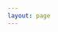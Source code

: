 ```yaml
---
layout: page
---
```

<script setup>
import {
  VPTeamPage,
  VPTeamPageTitle,
  VPTeamMembers,
  VPTeamPageSection
} from 'vitepress/theme'

const coreMembers = [
  {
    avatar: 'https://www.github.com/jindom.png',
    name: 'Jindom',
    title: '',
    desc: '包子师傅',
    sponsor: 'https://blog.jindom.cc/',
    actionText: 'Blog',
    links: [
      { icon: 'github', link: 'https://github.com/Jindom' }
    ]
  },
  {
    avatar: 'https://github.com/1ybs3c.png',
    name: 'edc',
    title: '',
    desc: '某不愿透露姓名的潮男,',
    sponsor: 'https://1ybs3c.github.io/',
    actionText: 'Blog',
    links: [
      { icon: 'github', link: 'https://github.com/1ybs3c' }
    ]
  },
  {
    avatar: 'https://github.com/SneakyTurt1e.png',
    name: 'Matt Shi',
    title: '',
    desc: '没有天生的高手,也没有永远的菜鸡',
    sponsor: 'https://mattshi.com/',
    actionText: 'Blog',
    links: [
      { icon: 'github', link: 'https://github.com/SneakyTurt1e' }
    ]
  }
]
const net = [
  {
    avatar: 'https://github.com/zjicmDarkWing.png',
    name: 'darkwingnya',
    title: 'HTB Guru / OSCE3 / OSCP / CRTO',
    desc: '暗羽',
    sponsor: 'https://darkwing.moe/',
    actionText: 'Blog',
    links: [
      { icon: 'github', link: 'https://github.com/SneakyTurt1e' },
      { icon: 'x', link: 'https://twitter.com/darkwing_nya'}
    ]
  }
]
</script>

<VPTeamPage>
  <VPTeamPageTitle>
    <template #title>Core Friends</template>
    <template #lead>Say hello to my awesome friends.</template>
  </VPTeamPageTitle>
  <VPTeamMembers size="medium" :members="coreMembers" />
  <VPTeamPageSection>
    <template #title>Cyber Friend</template>
    <template #lead></template>
    <template #members>
      <VPTeamMembers size="small" :members="net" />
    </template>
  </VPTeamPageSection>
</VPTeamPage>